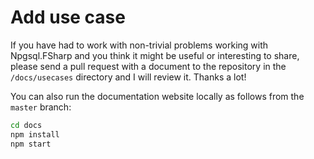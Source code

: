 # Add use case

If you have had to work with non-trivial problems working with Npgsql.FSharp and you think it might be useful or interesting to share, please send a pull request with a document to the repository in the `/docs/usecases` directory and I will review it. Thanks a lot!

You can also run the documentation website locally as follows from the `master` branch:
```bash
cd docs
npm install
npm start
```